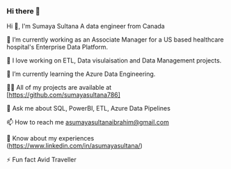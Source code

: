 ### Hi there 👋

Hi 👋, I'm Sumaya Sultana
A data engineer from Canada

🔭 I’m currently working as an Associate Manager for a US based healthcare hospital's Enterprise Data Platform.

🔭 I love working on ETL, Data visulaisation and Data Management projects.

🌱 I’m currently learning the Azure Data Engineering.

👨‍💻 All of my projects are available at [https://github.com/sumayasultana786]

💬 Ask me about SQL, PowerBI, ETL, Azure Data Pipelines

📫 How to reach me asumayasultanaibrahim@gmail.com

📄 Know about my experiences (https://www.linkedin.com/in/asumayasultana/)

⚡ Fun fact Avid Traveller
